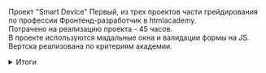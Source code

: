 Проект "Smart Device"
Первый, из трех проектов части грейдирования по профессии Фронтенд-разработчик в htmlacademy.<br>
Потрачено на реализацию проекта - 45 часов.<br>
В проекте используются мадальные окна и валидации формы на JS.<br>
Вертска реализована по критериям академии.<br>

<details>
<summary>Итоги</summary>
  
<i><a href="https://docs.google.com/spreadsheets/d/1fEXB9mwjfyrqpsg8owtFGOT4LdSW4-Bh46ukG36sQQs/edit?usp=sharing">Карточка проекта</a></i>
  
| Критерий | Результат |
|:-----|:-----------|
|     Коэффицент скорости в днях| 80,00%|
|     Коэффицент скорости в часах| 68,23%    |
|     Оценка за код-ревью| 92,00%       |
|     Оценка за баг-лист| 90,00%       |
|     Общий балл за качество| 91,00%       |

</details>
